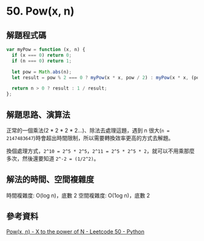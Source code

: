 # 50. Pow(x, n)

## 解題程式碼

```javascript
var myPow = function (x, n) {
  if (x === 0) return 0;
  if (n === 0) return 1;

  let pow = Math.abs(n);
  let result = pow % 2 === 0 ? myPow(x * x, pow / 2) : myPow(x * x, (pow - 1) / 2) * x;

  return n > 0 ? result : 1 / result;
};
```

## 解題思路、演算法

正常的一個乘法(2 * 2 * 2 * 2...)、除法去處理這題，遇到 n 很大(`n = 2147483647`)時會超出時間限制，所以需要轉換效率更高的方式去解題。

換個處理方式，`2^10 = 2^5 * 2^5`，`2^11 = 2^5 * 2^5 * 2`，就可以不用乘那麼多次，然後還要知道 `2^-2 = (1/2^2)`。

## 解法的時間、空間複雜度

時間複雜度: O(log n)，底數 2
空間複雜度: O(1og n)，底數 2

## 參考資料

[Pow(x, n) - X to the power of N - Leetcode 50 - Python](https://youtu.be/g9YQyYi4IQQ?si=Mk2xaT8ufNpa_Rcj)
